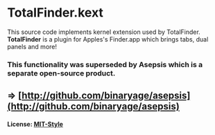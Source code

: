 # TotalFinder.kext

This source code implements kernel extension used by TotalFinder. **TotalFinder** is a plugin for Apples's Finder.app which brings tabs, dual panels and more!

### This functionality was superseded by Asepsis which is a separate open-source product.

## => [http://github.com/binaryage/asepsis](http://github.com/binaryage/asepsis)

#### License: [MIT-Style](totalfinder-kext/raw/master/license.txt)